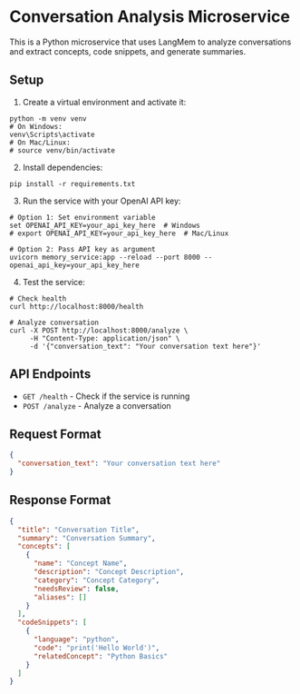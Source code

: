 # Conversation Analysis Microservice

This is a Python microservice that uses LangMem to analyze conversations and extract concepts, code snippets, and generate summaries.

## Setup

1. Create a virtual environment and activate it:
```
python -m venv venv
# On Windows:
venv\Scripts\activate
# On Mac/Linux:
# source venv/bin/activate
```

2. Install dependencies:
```
pip install -r requirements.txt
```

3. Run the service with your OpenAI API key:
```
# Option 1: Set environment variable
set OPENAI_API_KEY=your_api_key_here  # Windows
# export OPENAI_API_KEY=your_api_key_here  # Mac/Linux

# Option 2: Pass API key as argument
uvicorn memory_service:app --reload --port 8000 --openai_api_key=your_api_key_here
```

4. Test the service:
```
# Check health
curl http://localhost:8000/health

# Analyze conversation
curl -X POST http://localhost:8000/analyze \
     -H "Content-Type: application/json" \
     -d '{"conversation_text": "Your conversation text here"}'
```

## API Endpoints

- `GET /health` - Check if the service is running
- `POST /analyze` - Analyze a conversation

## Request Format

```json
{
  "conversation_text": "Your conversation text here"
}
```

## Response Format

```json
{
  "title": "Conversation Title",
  "summary": "Conversation Summary",
  "concepts": [
    {
      "name": "Concept Name",
      "description": "Concept Description",
      "category": "Concept Category",
      "needsReview": false,
      "aliases": []
    }
  ],
  "codeSnippets": [
    {
      "language": "python",
      "code": "print('Hello World')",
      "relatedConcept": "Python Basics"
    }
  ]
}
``` 
